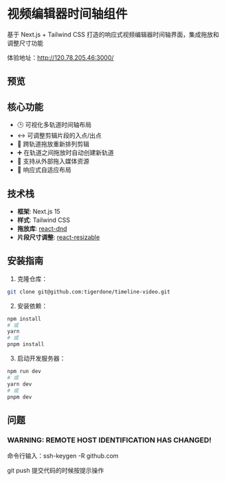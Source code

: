 # 视频编辑器时间轴组件

基于 Next.js + Tailwind CSS 打造的响应式视频编辑器时间轴界面，集成拖放和调整尺寸功能

体验地址：http://120.78.205.46:3000/

## 预览

## 核心功能

- 🕒 可视化多轨道时间轴布局
- ↔️ 可调整剪辑片段的入点/出点
- 🧱 跨轨道拖放重新排列剪辑
- ➕ 在轨道之间拖放时自动创建新轨道
- 🎥 支持从外部拖入媒体资源
- 📱 响应式自适应布局

## 技术栈

- **框架**: Next.js 15
- **样式**: Tailwind CSS
- **拖放库**: [react-dnd](https://react-dnd.github.io/react-dnd/)
- **片段尺寸调整**: [react-resizable](https://www.npmjs.com/package/react-resizable)

## 安装指南

1. 克隆仓库：
```bash
git clone git@github.com:tigerdone/timeline-video.git
```

2. 安装依赖：
```bash
npm install
# 或
yarn
# 或
pnpm install
```

3. 启动开发服务器：
```bash
npm run dev
# 或
yarn dev
# 或
pnpm dev
```

## 问题
### WARNING: REMOTE HOST IDENTIFICATION HAS CHANGED!   
命令行输入：ssh-keygen -R github.com

 git push 提交代码的时候按提示操作
